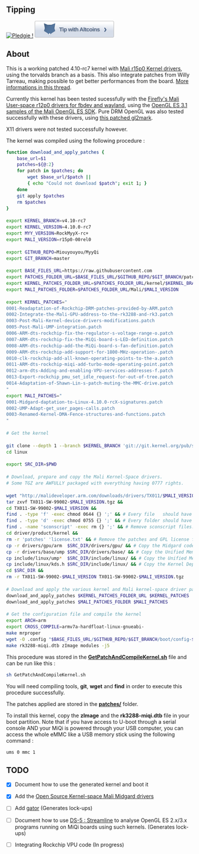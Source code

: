 Tipping
-------

[![Pledgie !](https://pledgie.com/campaigns/32702.png)](https://pledgie.com/campaigns/32702)
[![Tip with Altcoins](https://raw.githubusercontent.com/Miouyouyou/Shapeshift-Tip-button/9e13666e9d0ecc68982fdfdf3625cd24dd2fb789/Tip-with-altcoin.png)](https://shapeshift.io/shifty.html?destination=16zwQUkG29D49G6C7pzch18HjfJqMXFNrW&output=BTC)

About
-----

This is a working patched 4.10-rc7 kernel with [Mali r15p0 Kernel drivers](http://malideveloper.arm.com/resources/drivers/open-source-mali-midgard-gpu-kernel-drivers/), using the torvalds branch as a basis. This also integrate patches from Willy Tarreau, making possible to get better performances from the board. [More informations in this thread](https://forum.mqmaker.com/t/miqi-based-build-farm-finally-up-and-running/605).

Currently this kernel has been tested sucessfully with the [Firefly's Mali User-space r12p0 drivers for fbdev and wayland](http://malideveloper.arm.com/resources/drivers/arm-mali-midgard-gpu-user-space-drivers/#mali-user-space-driver-r12p0-mali-t760-gnulinux), using the [OpenGL ES 3.1 samples of the Mali OpenGL ES SDK](http://malideveloper.arm.com/resources/sdks/opengl-es-sdk-for-linux/). Pure DRM OpenGL was also tested successfully with these drivers, using [this patched gl2mark](https://github.com/Miouyouyou/glmark2).

X11 drivers were not tested successfully however.

The kernel was compiled using the following procedure :
```bash
function download_and_apply_patches {
	base_url=$1
	patches=${@:2}
	for patch in $patches; do
		wget $base_url/$patch || 
		{ echo "Could not download $patch"; exit 1; }
	done
	git apply $patches
	rm $patches
}

export KERNEL_BRANCH=v4.10-rc7
export KERNEL_VERSION=4.10.0-rc7
export MYY_VERSION=RockMyyX-rc+
export MALI_VERSION=r15p0-00rel0

export GITHUB_REPO=Miouyouyou/MyyQi
export GIT_BRANCH=master

export BASE_FILES_URL=https://raw.githubusercontent.com
export PATCHES_FOLDER_URL=$BASE_FILES_URL/$GITHUB_REPO/$GIT_BRANCH/patches
export KERNEL_PATCHES_FOLDER_URL=$PATCHES_FOLDER_URL/kernel/$KERNEL_BRANCH
export MALI_PATCHES_FOLDER=$PATCHES_FOLDER_URL/Mali/$MALI_VERSION

export KERNEL_PATCHES="
0001-Readaptation-of-Rockchip-DRM-patches-provided-by-ARM.patch
0002-Integrate-the-Mali-GPU-address-to-the-rk3288-and-rk3.patch
0003-Post-Mali-Kernel-device-drivers-modifications.patch
0005-Post-Mali-UMP-integration.patch
0006-ARM-dts-rockchip-fix-the-regulator-s-voltage-range-o.patch
0007-ARM-dts-rockchip-fix-the-MiQi-board-s-LED-definition.patch
0008-ARM-dts-rockchip-add-the-MiQi-board-s-fan-definition.patch
0009-ARM-dts-rockchip-add-support-for-1800-MHz-operation-.patch
0010-clk-rockchip-add-all-known-operating-points-to-the-a.patch
0011-ARM-dts-rockchip-miqi-add-turbo-mode-operating-point.patch
0012-arm-dts-Adding-and-enabling-VPU-services-addresses-f.patch
0013-Export-rockchip_pmu_set_idle_request-for-out-of-tree.patch
0014-Adaptation-of-Shawn-Lin-s-patch-muting-the-MMC-drive.patch
"
export MALI_PATCHES="
0001-Midgard-daptation-to-Linux-4.10.0-rcX-signatures.patch
0002-UMP-Adapt-get_user_pages-calls.patch
0003-Renamed-Kernel-DMA-Fence-structures-and-functions.patch
"

# Get the kernel

git clone --depth 1 --branch $KERNEL_BRANCH 'git://git.kernel.org/pub/scm/linux/kernel/git/torvalds/linux.git' &&
cd linux

export SRC_DIR=$PWD

# Download, prepare and copy the Mali Kernel-Space drivers. 
# Some TGZ are AWFULLY packaged with everything having 0777 rights.

wget "http://malideveloper.arm.com/downloads/drivers/TX011/$MALI_VERSION/TX011-SW-99002-$MALI_VERSION.tgz" &&
tar zxvf TX011-SW-99002-$MALI_VERSION.tgz &&
cd TX011-SW-99002-$MALI_VERSION &&
find . -type 'f' -exec chmod 0644 {} ';' && # Every file   should have -rw-r--r-- rights
find . -type 'd' -exec chmod 0755 {} ';' && # Every folder should have drwxr-xr-x rights
find . -name 'sconscript' -exec rm {} ';' && # Remove sconscript files. Useless.
cd driver/product/kernel &&
rm -r 'patches' 'license.txt' && # Remove the patches and GPL license file.
cp -r drivers/gpu/arm  $SRC_DIR/drivers/gpu/ && # Copy the Midgard code
cp -r drivers/base/ump $SRC_DIR/drivers/base/ && # Copy the Unified Memory Provider code
cp include/linux/ump*  $SRC_DIR/include/linux/ && # Copy the Unified Memory Provider headers.
cp include/linux/kds.h $SRC_DIR/include/linux/ && # Copy the Kernel Dependency System header ↑ (dependency)
cd $SRC_DIR &&
rm -r TX011-SW-99002-$MALI_VERSION TX011-SW-99002-$MALI_VERSION.tgz

# Download and apply the various kernel and Mali kernel-space driver patches
download_and_apply_patches $KERNEL_PATCHES_FOLDER_URL $KERNEL_PATCHES
download_and_apply_patches $MALI_PATCHES_FOLDER $MALI_PATCHES

# Get the configuration file and compile the kernel
export ARCH=arm
export CROSS_COMPILE=armv7a-hardfloat-linux-gnueabi-
make mrproper
wget -O .config "$BASE_FILES_URL/$GITHUB_REPO/$GIT_BRANCH/boot/config-$KERNEL_VERSION$MYY_VERSION"
make rk3288-miqi.dtb zImage modules -j5
```

This procedure was stored in the **[GetPatchAndCompileKernel.sh](./GetPatchAndCompileKernel.sh)** file and can be run like this :
```bash
sh GetPatchAndCompileKernel.sh
```

You will need compiling tools, **git**, **wget** and **find** in order to execute this procedure successfully.

The patches applied are stored in the **[patches/](./patches/)** folder.

To install this kernel, copy the **zImage** and the **rk3288-miqi.dtb** file in your boot partition.
Note that if you have access to U-boot through a serial console AND your MiQi is powered through your USB computer, you can access the whole eMMC like a USB memory stick using the following command :
```
ums 0 mmc 1
```

TODO
----

- [x] Document how to use the generated kernel and boot it
- [x] Add the [Open Source Kernel-space Mali Midgard drivers](http://malideveloper.arm.com/resources/drivers/open-source-mali-midgard-gpu-kernel-drivers/)
- [ ] Add [gator](https://github.com/ARM-software/gator) (Generates lock-ups)
- [ ] Document how to use [DS-5 : Streamline](https://developer.arm.com/products/software-development-tools/ds-5-development-studio/streamline/overview) to analyse OpenGL ES 2.x/3.x programs running on MiQi boards using such kernels. (Generates lock-ups)
- [ ] Integrating Rockchip VPU code (In progress)



